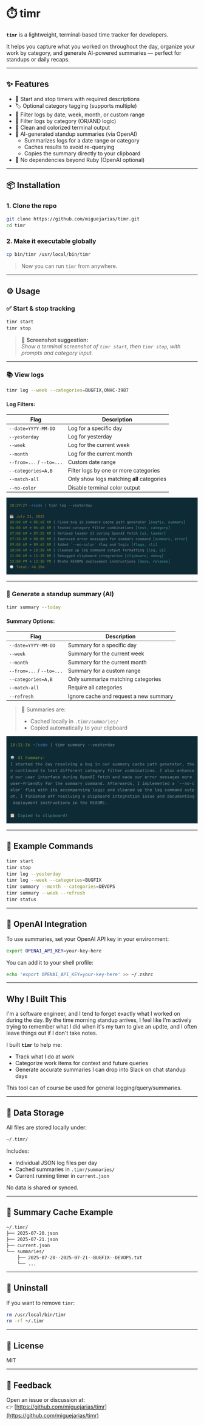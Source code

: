 # ⏱️ timr

**`timr`** is a lightweight, terminal-based time tracker for developers.

It helps you capture what you worked on throughout the day, organize your work by category, and generate AI-powered summaries — perfect for standups or daily recaps.

---

## ✨ Features

- 🔘 Start and stop timers with required descriptions
- 🏷️ Optional category tagging (supports multiple)
- 📆 Filter logs by date, week, month, or custom range
- 🧮 Filter logs by category (OR/AND logic)
- 🎨 Clean and colorized terminal output
- 🧠 AI-generated standup summaries (via OpenAI)
  - Summarizes logs for a date range or category
  - Caches results to avoid re-querying
  - Copies the summary directly to your clipboard
- 🧪 No dependencies beyond Ruby (OpenAI optional)

---

## 📦 Installation

### 1. Clone the repo

```bash
git clone https://github.com/miguejarias/timr.git
cd timr
```

### 2. Make it executable globally

```bash
cp bin/timr /usr/local/bin/timr
```

> Now you can run `timr` from anywhere.

---

## ⚙️ Usage

### ✅ Start & stop tracking

```bash
timr start
timr stop
```

> 📸 **Screenshot suggestion:**  
> _Show a terminal screenshot of `timr start`, then `timr stop`, with prompts and category input._

---

### 📚 View logs

```bash
timr log --week --categories=BUGFIX,ONHC-3987
```

#### Log Filters:

| Flag                  | Description                                |
|-----------------------|--------------------------------------------|
| `--date=YYYY-MM-DD`   | Log for a specific day                     |
| `--yesterday`         | Log for yesterday                          |
| `--week`              | Log for the current week                   |
| `--month`             | Log for the current month                  |
| `--from=...` / `--to=...` | Custom date range                     |
| `--categories=A,B`    | Filter logs by one or more categories      |
| `--match-all`         | Only show logs matching **all** categories |
| `--no-color`          | Disable terminal color output              |

![Log Yesterday](images/log-yesterday.png)

---

### 🧠 Generate a standup summary (AI)

```bash
timr summary --today
```

#### Summary Options:

| Flag                  | Description                                |
|-----------------------|--------------------------------------------|
| `--date=YYYY-MM-DD`   | Summary for a specific day                 |
| `--week`              | Summary for the current week               |
| `--month`             | Summary for the current month              |
| `--from=...` / `--to=...` | Summary for a custom range            |
| `--categories=A,B`    | Only summarize matching categories         |
| `--match-all`         | Require all categories                     |
| `--refresh`           | Ignore cache and request a new summary     |

> 🧠 Summaries are:
> - Cached locally in `.timr/summaries/`
> - Copied automatically to your clipboard

![AI Summary](images/ai-summary.png)

---

## 🧪 Example Commands

```bash
timr start
timr stop
timr log --yesterday
timr log --week --categories=BUGFIX
timr summary --month --categories=DEVOPS
timr summary --week --refresh
timr status
```

---

## 🔐 OpenAI Integration

To use summaries, set your OpenAI API key in your environment:

```bash
export OPENAI_API_KEY=your-key-here
```

You can add it to your shell profile:

```bash
echo 'export OPENAI_API_KEY=your-key-here' >> ~/.zshrc
```

---

## Why I Built This

I'm a software engineer, and I tend to forget exactly what I worked on during the day. 
By the time morning standup arrives, I feel like I'm actively trying to remember what 
I did when it's my turn to give an updte, and I often leave things out if I don't take notes.

I built **`timr`** to help me:
- Track what I do at work
- Categorize work items for context and future queries
- Generate accurate summaries I can drop into Slack on chat standup days

This tool can of course be used for general logging/query/summaries.

---

## 📁 Data Storage

All files are stored locally under:

```bash
~/.timr/
```

Includes:
- Individual JSON log files per day
- Cached summaries in `.timr/summaries/`
- Current running timer in `current.json`

No data is shared or synced.

---

## 🧠 Summary Cache Example

```
~/.timr/
├── 2025-07-20.json
├── 2025-07-21.json
├── current.json
└── summaries/
    ├── 2025-07-20--2025-07-21--BUGFIX--DEVOPS.txt
    └── ...
```

---

## 🧼 Uninstall

If you want to remove `timr`:

```bash
rm /usr/local/bin/timr
rm -rf ~/.timr
```

---

## 📜 License

MIT

---

## 💬 Feedback

Open an issue or discussion at:  
👉 [https://github.com/miguejarias/timr](https://github.com/miguejarias/timr)
